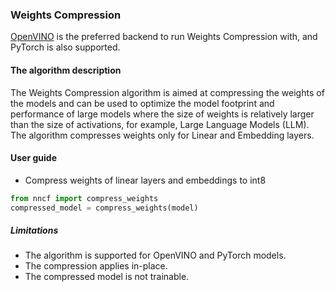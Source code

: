 ### Weights Compression

[OpenVINO](https://github.com/openvinotoolkit/openvino) is the preferred backend to run Weights Compression with, and PyTorch is also supported.

#### The algorithm description

The Weights Compression algorithm is aimed at compressing the weights of the models and can be used to optimize the model footprint and performance of large models where the size of weights is relatively larger than the size of activations, for example, Large Language Models (LLM). The algorithm compresses weights only for Linear and Embedding layers.

#### User guide

- Compress weights of linear layers and embeddings to int8

```python
from nncf import compress_weights
compressed_model = compress_weights(model)
```

##### Limitations

- The algorithm is supported for OpenVINO and PyTorch models.
- The compression applies in-place.
- The compressed model is not trainable.

